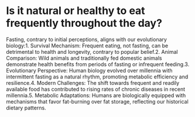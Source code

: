 # Is it natural or healthy to eat frequently throughout the day?

Fasting, contrary to initial perceptions, aligns with our evolutionary biology:1. Survival Mechanism: Frequent eating, not fasting, can be detrimental to health and longevity, contrary to popular belief.2. Animal Comparison: Wild animals and traditionally fed domestic animals demonstrate health benefits from periods of fasting or infrequent feeding.3. Evolutionary Perspective: Human biology evolved over millennia with intermittent fasting as a natural rhythm, promoting metabolic efficiency and resilience.4. Modern Challenges: The shift towards frequent and readily available food has contributed to rising rates of chronic diseases in recent millennia.5. Metabolic Adaptations: Humans are biologically equipped with mechanisms that favor fat-burning over fat storage, reflecting our historical dietary patterns.